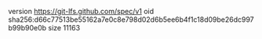 version https://git-lfs.github.com/spec/v1
oid sha256:d66c77513be55162a7e0c8e798d02d6b5ee6b4f1c18d09be26dc997b99b90e0b
size 11163

